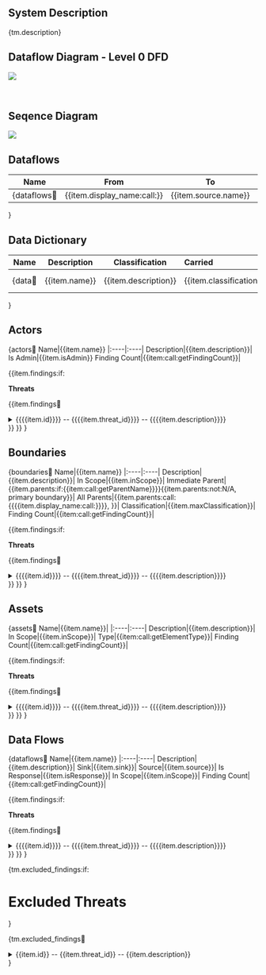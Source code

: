 <link href="docs/Stylesheet.css" rel="stylesheet"></link>

## System Description

{tm.description}

## Dataflow Diagram - Level 0 DFD

![](dfd.png)

&nbsp;

## Seqence Diagram

![](seq.png)

## Dataflows

Name|From|To |Data|Protocol|Port
|:----:|:----:|:---:|:----:|:--------:|:----:|
{dataflows:repeat:|{{item.display_name:call:}}|{{item.source.name}}|{{item.sink.name}}|{{item.data}}|{{item.protocol}}|{{item.dstPort}}|
}

## Data Dictionary

Name|Description|Classification|Carried|Processed
|:----:|:--------:|:----:|:----|:----|
{data:repeat:|{{item.name}}|{{item.description}}|{{item.classification.name}}|{{item.carriedBy:repeat:{{{{item.name}}}}<br>}}|{{item.processedBy:repeat:{{{{item.name}}}}<br>}}|
}

## Actors

{actors:repeat:
Name|{{item.name}}
|:----|:----|
Description|{{item.description}}|
Is Admin|{{item.isAdmin}}
Finding Count|{{item:call:getFindingCount}}|

{{item.findings:if:

**Threats**

{{item.findings:repeat:
<details>
  <summary>   {{{{item.id}}}}  --  {{{{item.threat_id}}}}   --   {{{{item.description}}}}</summary>
  <h6> Targeted Element </h6>
  <p> {{{{item.target}}}} </p>
  <h6> Severity </h6>
  <p>{{{{item.severity}}}}</p>
  <h6>Example Instances</h6>
  <p>{{{{item.example}}}}</p>
  <h6>Mitigations</h6>
  <p>{{{{item.mitigations}}}}</p>
  <h6>References</h6>
  <p>{{{{item.references}}}}</p>
  &emsp;
</details>
}}
}}
}

## Boundaries 

{boundaries:repeat:
Name|{{item.name}}
|:----|:----|
Description|{{item.description}}|
In Scope|{{item.inScope}}|
Immediate Parent|{{item.parents:if:{{item:call:getParentName}}}}{{item.parents:not:N/A, primary boundary}}|
All Parents|{{item.parents:call:{{{{item.display_name:call:}}}}, }}|
Classification|{{item.maxClassification}}|
Finding Count|{{item:call:getFindingCount}}|

{{item.findings:if:

**Threats**

{{item.findings:repeat:
<details>
  <summary>   {{{{item.id}}}}  --  {{{{item.threat_id}}}}   --   {{{{item.description}}}}</summary>
  <h6> Targeted Element </h6>
  <p> {{{{item.target}}}} </p>
  <h6> Severity </h6>
  <p>{{{{item.severity}}}}</p>
  <h6>Example Instances</h6>
  <p>{{{{item.example}}}}</p>
  <h6>Mitigations</h6>
  <p>{{{{item.mitigations}}}}</p>
  <h6>References</h6>
  <p>{{{{item.references}}}}</p>
  &emsp;
</details>
}}
}}
}

## Assets 

{assets:repeat:
Name|{{item.name}}|
|:----|:----|
Description|{{item.description}}|
In Scope|{{item.inScope}}|
Type|{{item:call:getElementType}}|
Finding Count|{{item:call:getFindingCount}}|

{{item.findings:if:

**Threats**

{{item.findings:repeat:
<details>
  <summary>   {{{{item.id}}}}  --  {{{{item.threat_id}}}}   --   {{{{item.description}}}}</summary>
  <h6> Targeted Element </h6>
  <p> {{{{item.target}}}} </p>
  <h6> Severity </h6>
  <p>{{{{item.severity}}}}</p>
  <h6>Example Instances</h6>
  <p>{{{{item.example}}}}</p>
  <h6>Mitigations</h6>
  <p>{{{{item.mitigations}}}}</p>
  <h6>References</h6>
  <p>{{{{item.references}}}}</p>
  &nbsp;
</details>
}}
}}
}

## Data Flows 

{dataflows:repeat:
Name|{{item.name}}
|:----|:----|
Description|{{item.description}}|
Sink|{{item.sink}}|
Source|{{item.source}}|
Is Response|{{item.isResponse}}|
In Scope|{{item.inScope}}|
Finding Count|{{item:call:getFindingCount}}|

{{item.findings:if:

**Threats**

{{item.findings:repeat:
<details>
  <summary>   {{{{item.id}}}}  --  {{{{item.threat_id}}}}   --   {{{{item.description}}}}</summary>
  <h6> Targeted Element </h6>
  <p> {{{{item.target}}}} </p>
  <h6> Severity </h6>
  <p>{{{{item.severity}}}}</p>
  <h6>Example Instances</h6>
  <p>{{{{item.example}}}}</p>
  <h6>Mitigations</h6>
  <p>{{{{item.mitigations}}}}</p>
  <h6>References</h6>
  <p>{{{{item.references}}}}</p>
  &emsp;
</details>
}}
}}
}

{tm.excluded_findings:if:
# Excluded Threats
}

{tm.excluded_findings:repeat:
<details>
  <summary>  {{item.id}}  --  {{item.threat_id}}   --   {{item.description}}</summary>
  <p>**{{item.threat_id}}** was excluded for **{{item.target}}** because of the assumption: "{{item.assumption.name}}
"</p>
  {{item.assumption.description:if:
    <h6> Assumption description </h6>
    <p> {{item.assumption.description}} </p>  
  }}

  <h6> Targeted Element </h6>
  <p> {{item.target}} </p>
  <h6> Severity </h6>
  <p>{{item.severity}}</p>
  <h6>Example Instances</h6>
  <p>{{item.example}}</p>
  <h6>References</h6>
  <p>{{item.references}}</p>
</details>
}
